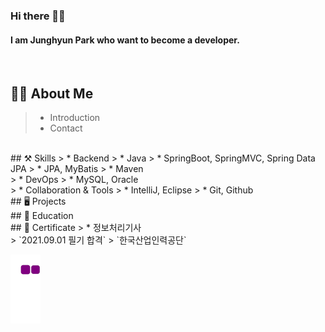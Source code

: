 <h3>Hi there 👀💕</h3>
<h4>I am Junghyun Park who want to become a developer.</h4><br>

## 🧙‍♂️ About Me
> * Introduction<br>
> * Contact
<br>
## ⚒️ Skills
> * Backend
>   * Java
>   * SpringBoot, SpringMVC, Spring Data JPA
>   * JPA, MyBatis
>   * Maven<br>
> * DevOps
>   * MySQL, Oracle<br>
> * Collaboration & Tools
>   * IntelliJ, Eclipse
>   * Git, Github
<br>
## 🖥️ Projects
<br>
## 📝 Education 
<br>
## 🏅 Certificate
> * 정보처리기사<br>
> `2021.09.01 필기 합격`
> `한국산업인력공단`

![snake gif](https://github.com/taz-dev/taz-dev/blob/output/github-contribution-grid-snake.gif)

